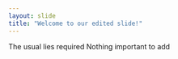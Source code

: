 ```yaml
---
layout: slide
title: "Welcome to our edited slide!"
---
```

The usual lies required
Nothing important to add
